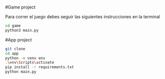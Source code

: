 #Game project

Para correr el juego debes seguir las siguientes instrucciones en la terminal

```sh
cd game
python3 main.py
```

#App project 
```sh
git clone
cd app
python -m venv env
.\env\Scripts\activate
pip install -r requirements.txt
python main.py 
``` 